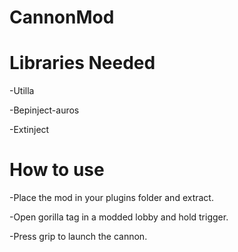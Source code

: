 # CannonMod

# Libraries Needed
-Utilla

-Bepinject-auros

-Extinject

# How to use
-Place the mod in your plugins folder and extract.

-Open gorilla tag in a modded lobby and hold trigger.

-Press grip to launch the cannon.
